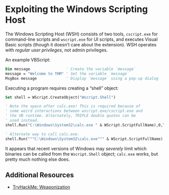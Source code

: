 # Exploiting the Windows Scripting Host
The Windows Scripting Host (WSH) consists of two tools, `cscript.exe` for command-line scripts and `wscript.exe` for UI scripts, and executes Visual Basic scripts (though it doesn’t care about the extension). WSH operates with *regular user privileges*, not admin privileges.

An example VBScript:

```vb
Dim message                ' Create the variable `message`
message = "Welcome to THM" ' Set the variable `message`
MsgBox message             ' Display `message` using a pop-up dialog
```

Executing a program requires creating a “shell” object:

```vb
Set shell = WScript.CreateObject("Wscript.Shell")

' Note the space after calc.exe! This is required because of
' some weird interactions between wscript.exe/cscript.exe and
' the VB runtime. Alternately, TRIPLE double quotes can be
' used instead.
shell.Run("C:\Windows\System32\calc.exe " & WScript.ScriptFullName),0,True

' Alternate way to call calc.exe.
shell.Run("""C:\Windows\System32\calc.exe""" & WScript.ScriptFullName),0,True
```

It appears that recent versions of Windows may *severely* limit which binaries can be called from the `Wscript.Shell` object; `calc.exe` works, but pretty much nothing else does.

## Additional Resources
* [TryHackMe: Weaponization](https://tryhackme.com/room/weaponization)
